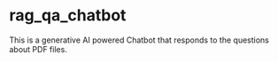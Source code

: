 # rag_qa_chatbot
This is a generative AI powered Chatbot that responds to the questions about PDF files.
